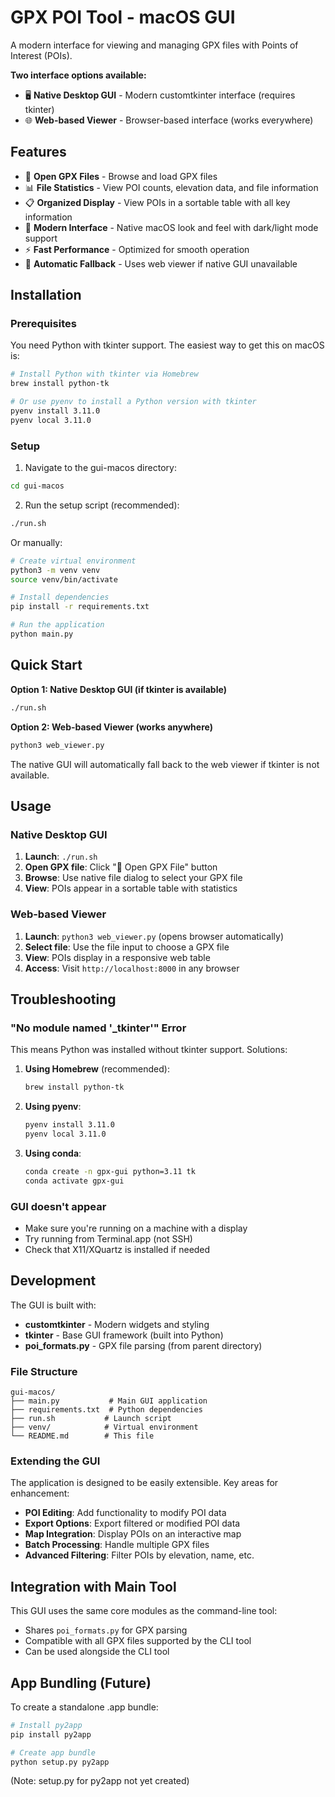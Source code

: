 # GPX POI Tool - macOS GUI

A modern interface for viewing and managing GPX files with Points of Interest (POIs).

**Two interface options available:**
- 🖥️ **Native Desktop GUI** - Modern customtkinter interface (requires tkinter)
- 🌐 **Web-based Viewer** - Browser-based interface (works everywhere)

## Features

- 📁 **Open GPX Files** - Browse and load GPX files
- 📊 **File Statistics** - View POI counts, elevation data, and file information
- 📋 **Organized Display** - View POIs in a sortable table with all key information
- 🎨 **Modern Interface** - Native macOS look and feel with dark/light mode support
- ⚡ **Fast Performance** - Optimized for smooth operation
- 🔄 **Automatic Fallback** - Uses web viewer if native GUI unavailable

## Installation

### Prerequisites

You need Python with tkinter support. The easiest way to get this on macOS is:

```bash
# Install Python with tkinter via Homebrew
brew install python-tk

# Or use pyenv to install a Python version with tkinter
pyenv install 3.11.0
pyenv local 3.11.0
```

### Setup

1. Navigate to the gui-macos directory:
```bash
cd gui-macos
```

2. Run the setup script (recommended):
```bash
./run.sh
```

Or manually:

```bash
# Create virtual environment
python3 -m venv venv
source venv/bin/activate

# Install dependencies
pip install -r requirements.txt

# Run the application
python main.py
```

## Quick Start

**Option 1: Native Desktop GUI (if tkinter is available)**
```bash
./run.sh
```

**Option 2: Web-based Viewer (works anywhere)**
```bash
python3 web_viewer.py
```

The native GUI will automatically fall back to the web viewer if tkinter is not available.

## Usage

### Native Desktop GUI

1. **Launch**: `./run.sh`
2. **Open GPX file**: Click "📁 Open GPX File" button
3. **Browse**: Use native file dialog to select your GPX file
4. **View**: POIs appear in a sortable table with statistics

### Web-based Viewer

1. **Launch**: `python3 web_viewer.py` (opens browser automatically)
2. **Select file**: Use the file input to choose a GPX file
3. **View**: POIs display in a responsive web table
4. **Access**: Visit `http://localhost:8000` in any browser

## Troubleshooting

### "No module named '_tkinter'" Error

This means Python was installed without tkinter support. Solutions:

1. **Using Homebrew** (recommended):
   ```bash
   brew install python-tk
   ```

2. **Using pyenv**:
   ```bash
   pyenv install 3.11.0
   pyenv local 3.11.0
   ```

3. **Using conda**:
   ```bash
   conda create -n gpx-gui python=3.11 tk
   conda activate gpx-gui
   ```

### GUI doesn't appear

- Make sure you're running on a machine with a display
- Try running from Terminal.app (not SSH)
- Check that X11/XQuartz is installed if needed

## Development

The GUI is built with:
- **customtkinter** - Modern widgets and styling
- **tkinter** - Base GUI framework (built into Python)
- **poi_formats.py** - GPX file parsing (from parent directory)

### File Structure

```
gui-macos/
├── main.py           # Main GUI application
├── requirements.txt  # Python dependencies
├── run.sh           # Launch script
├── venv/            # Virtual environment
└── README.md        # This file
```

### Extending the GUI

The application is designed to be easily extensible. Key areas for enhancement:

- **POI Editing**: Add functionality to modify POI data
- **Export Options**: Export filtered or modified POI data
- **Map Integration**: Display POIs on an interactive map
- **Batch Processing**: Handle multiple GPX files
- **Advanced Filtering**: Filter POIs by elevation, name, etc.

## Integration with Main Tool

This GUI uses the same core modules as the command-line tool:
- Shares `poi_formats.py` for GPX parsing
- Compatible with all GPX files supported by the CLI tool
- Can be used alongside the CLI tool

## App Bundling (Future)

To create a standalone .app bundle:

```bash
# Install py2app
pip install py2app

# Create app bundle
python setup.py py2app
```

(Note: setup.py for py2app not yet created)
